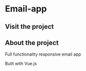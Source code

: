 # Email-app

## Visit the project


## About the project
<p>Full functionality responsive email app </p>
<p>Built with Vue.js </p>
